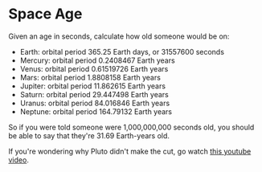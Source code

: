 # Space Age

Given an age in seconds, calculate how old someone would be on:

- Earth: orbital period 365.25 Earth days, or 31557600 seconds
- Mercury: orbital period 0.2408467 Earth years
- Venus: orbital period 0.61519726 Earth years
- Mars: orbital period 1.8808158 Earth years
- Jupiter: orbital period 11.862615 Earth years
- Saturn: orbital period 29.447498 Earth years
- Uranus: orbital period 84.016846 Earth years
- Neptune: orbital period 164.79132 Earth years

So if you were told someone were 1,000,000,000 seconds old, you should
be able to say that they're 31.69 Earth-years old.

If you're wondering why Pluto didn't make the cut, go watch [this
youtube video](http://www.youtube.com/watch?v=Z_2gbGXzFbs).
